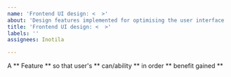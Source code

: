 ```yaml
---
name: 'Frontend UI design: <  >'
about: 'Design features implemented for optimising the user interface '
title: 'Frontend UI design: <  >'
labels: ''
assignees: Inotila

---
```


A ** Feature ** so that user's ** can/ability ** in order ** benefit gained **
